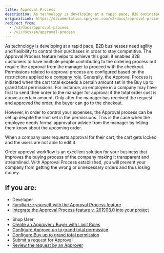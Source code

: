 ```yaml
---
title: Approval Process
description: As technology is developing at a rapid pace, B2B businesses need agility and flexibility to control their purchases in order to stay competitive.
originalLink: https://documentation.spryker.com/v2/docs/approval-process
redirect_from:
  - /v2/docs/approval-process
  - /v2/docs/en/approval-process
---
```


As technology is developing at a rapid pace, B2B businesses need agility and flexibility to control their purchases in order to stay competitive. The Approval Process feature helps to achieve this goal: it enables B2B customers to have multiple people contributing to the ordering process but require the approval from the manager to proceed with the checkout. Permissions related to approval process are configured based on the restrictions applied to a [company role](https://documentation.spryker.com/v2/docs/company-roles-permissions-overview). Generally, the Approval Process is initiated when the cart total exceeds a certain amount set in the Buy up to grand total permissions. For instance, an employee in a company may have first to send their order to the manager for approval if the total order cost is above a certain amount. Only after the manager has received the request and approved the order, the buyer can go to the checkout.

However, in order to control your expenses, the Approval process can be set up despite the limit set in the permissions. This is the case when the employee needs formal approval or advice from the manager by letting them know about the upcoming order.

When a company user requests approval for their cart, the cart gets locked and the users are not able to edit it.

Order approval workflow is an excellent solution for your business that improves the buying process of the company making it transparent and streamlined. With Approval Process established, you will prevent your company from getting the wrong or unnecessary orders and thus losing money.

## If you are:

<div class="mr-container">
    <div class="mr-list-container">
        <!-- col1 -->
        <div class="mr-col">
            <ul class="mr-list mr-list-green">
                <li class="mr-title">Developer</li>
                <li><a href="https://documentation.spryker.com/v2/docs/approval-process-overview-201903" class="mr-link">Familiarize yourself with the Approval Process feature</a></li>
                <li><a href="https://documentation.spryker.com/v2/docs/approval-process-feature-integration-201903" class="mr-link">Integrate the Approval Process feature v. 201903.0 into your project</a></li>
            </ul>
        </div>
        <!-- col3 -->
        <div class="mr-col">
            <ul class="mr-list mr-list-red">
                <li class="mr-title">Shop User</li>
                <li><a href="https://documentation.spryker.com/v2/docs/approval-process-shop-guide#creating-the-approver---buyer-with-limit-roles" class="mr-link">Create an Approver / Buyer with Limit Roles</a></li>
                <li><a href="https://documentation.spryker.com/v2/docs/approval-process-shop-guide#configuring-approve-up-to-grand-total-permission" class="mr-link">Configure Approve up to grand total permission</a></li>
                <li><a href="https://documentation.spryker.com/v2/docs/approval-process-shop-guide#configuring-buy-up-to-grand-total-permission" class="mr-link">Configure Buy up to grand total permission</a></li>
                <li><a href="https://documentation.spryker.com/v2/docs/approval-process-shop-guide#submitting-a-request-for-approval" class="mr-link">Submit a request for Approval</a></li>
                <li><a href="https://documentation.spryker.com/v2/docs/approval-process-shop-guide#reviewing-the-request-by-an-approver" class="mr-link">Review the request by an Approver</a></li>
            </ul>
        </div>
    </div>
</div>
        
